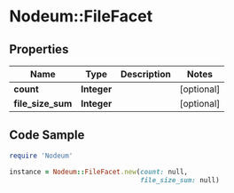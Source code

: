 # Nodeum::FileFacet

## Properties

Name | Type | Description | Notes
------------ | ------------- | ------------- | -------------
**count** | **Integer** |  | [optional] 
**file_size_sum** | **Integer** |  | [optional] 

## Code Sample

```ruby
require 'Nodeum'

instance = Nodeum::FileFacet.new(count: null,
                                 file_size_sum: null)
```


